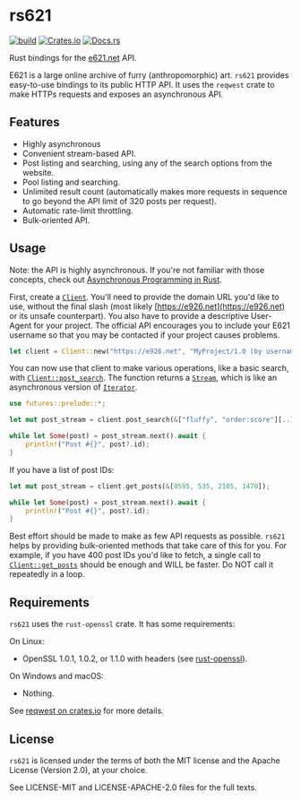 # rs621

[![build](https://github.com/nasso/rs621/actions/workflows/rust.yml/badge.svg)](https://github.com/nasso/rs621/actions/workflows/rust.yml)
[![Crates.io](https://img.shields.io/crates/v/rs621.svg)](https://crates.io/crates/rs621)
[![Docs.rs](https://docs.rs/rs621/badge.svg)](https://docs.rs/rs621)

Rust bindings for the [e621.net](https://e926.net) API.

E621 is a large online archive of furry (anthropomorphic) art. `rs621` provides
easy-to-use bindings to its public HTTP API. It uses the `reqwest` crate to make
HTTPs requests and exposes an asynchronous API.

## Features

- Highly asynchronous
- Convenient stream-based API.
- Post listing and searching, using any of the search options from the website.
- Pool listing and searching.
- Unlimited result count (automatically makes more requests in sequence to go
  beyond the API limit of 320 posts per request).
- Automatic rate-limit throttling.
- Bulk-oriented API.

## Usage

Note: the API is highly asynchronous. If you're not familiar with those
concepts, check out
[Asynchronous Programming in Rust](https://rust-lang.github.io/async-book/).

First, create a [`Client`]. You'll need to provide the domain URL you'd like to
use, without the final slash (most likely [https://e926.net](https://e926.net)
or its unsafe counterpart). You also have to provide a descriptive User-Agent
for your project. The official API encourages you to include your E621 username
so that you may be contacted if your project causes problems.

```rust
let client = Client::new("https://e926.net", "MyProject/1.0 (by username on e621)")?;
```

You can now use that client to make various operations, like a basic search,
with [`Client::post_search`]. The function returns a [`Stream`], which is like
an asynchronous version of [`Iterator`].

```rust
use futures::prelude::*;

let mut post_stream = client.post_search(&["fluffy", "order:score"][..]).take(20);

while let Some(post) = post_stream.next().await {
    println!("Post #{}", post?.id);
}
```

If you have a list of post IDs:

```rust
let mut post_stream = client.get_posts(&[8595, 535, 2105, 1470]);

while let Some(post) = post_stream.next().await {
    println!("Post #{}", post?.id);
}
```

Best effort should be made to make as few API requests as possible. `rs621`
helps by providing bulk-oriented methods that take care of this for you. For
example, if you have 400 post IDs you'd like to fetch, a single call to
[`Client::get_posts`] should be enough and WILL be faster. Do NOT call it
repeatedly in a loop.

[`client`]: client/struct.Client.html
[`client::post_search`]: client/struct.Client.html#method.post_search
[`stream`]: https://docs.rs/futures/0.3.5/futures/stream/trait.Stream.html
[`iterator`]: https://doc.rust-lang.org/std/iter/trait.Iterator.html
[`client::get_posts`]: client/struct.Client.html#method.get_posts

## Requirements

`rs621` uses the `rust-openssl` crate. It has some requirements:

On Linux:

- OpenSSL 1.0.1, 1.0.2, or 1.1.0 with headers (see
  [rust-openssl](https://github.com/sfackler/rust-openssl)).

On Windows and macOS:

- Nothing.

See [reqwest on crates.io](https://crates.io/crates/reqwest) for more details.

## License

`rs621` is licensed under the terms of both the MIT license and the Apache
License (Version 2.0), at your choice.

See LICENSE-MIT and LICENSE-APACHE-2.0 files for the full texts.
